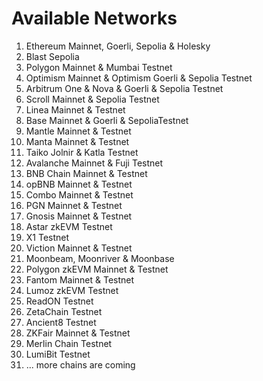 # Available Networks

1. Ethereum Mainnet, Goerli, Sepolia & Holesky
2. Blast Sepolia
3. Polygon Mainnet & Mumbai Testnet
4. Optimism Mainnet & Optimism Goerli & Sepolia Testnet
5. Arbitrum One & Nova & Goerli & Sepolia Testnet
6. Scroll Mainnet & Sepolia Testnet
7. Linea Mainnet & Testnet
8. Base Mainnet & Goerli & SepoliaTestnet
9. Mantle Mainnet & Testnet
10. Manta Mainnet & Testnet
11. Taiko Jolnir & Katla Testnet
12. Avalanche Mainnet & Fuji Testnet
13. BNB Chain Mainnet & Testnet
14. opBNB Mainnet & Testnet
15. Combo Mainnet & Testnet
16. PGN Mainnet & Testnet
17. Gnosis Mainnet & Testnet
18. Astar zkEVM Testnet
19. X1 Testnet
20. Viction Mainnet & Testnet
21. Moonbeam, Moonriver & Moonbase
22. Polygon zkEVM Mainnet & Testnet
23. Fantom Mainnet & Testnet
24. Lumoz zkEVM Testnet
25. ReadON Testnet
26. ZetaChain Testnet
27. Ancient8 Testnet
28. ZKFair Mainnet & Testnet
29. Merlin Chain Testnet
30. LumiBit Testnet
31. ... more chains are coming
